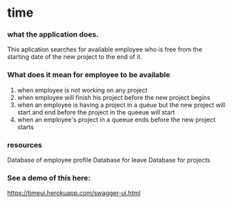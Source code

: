 # time

### what the application does.

This aplication searches for available employee who is free from the starting date of the new project to the end of it.
		
### What does it mean for employee to be available

1. when employee is not working on any project
2. when employee will finish his project before the new project begins
3. when an employee is having a project in a queue but the new project will start and end before the project in the queeue will start
4. when an employee's project in a queeue ends before the new project starts

### resources
 Database of employee profile
 Database for leave
 Database for projects

### See a demo of this here:

https://timeui.herokuapp.com/swagger-ui.html

